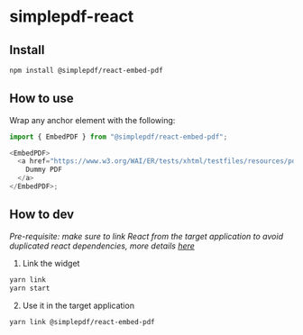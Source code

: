 # simplepdf-react

## Install

```sh
npm install @simplepdf/react-embed-pdf
```

## How to use

Wrap any anchor element with the following:

```javascript
import { EmbedPDF } from "@simplepdf/react-embed-pdf";

<EmbedPDF>
  <a href="https://www.w3.org/WAI/ER/tests/xhtml/testfiles/resources/pdf/dummy.pdf">
    Dummy PDF
  </a>
</EmbedPDF>;
```

## How to dev

_Pre-requisite: make sure to link React from the target application to avoid duplicated react dependencies, more details [here](https://reactjs.org/warnings/invalid-hook-call-warning.html#duplicate-react)_

1. Link the widget

```sh
yarn link
yarn start
```

2. Use it in the target application

```sh
yarn link @simplepdf/react-embed-pdf
```

